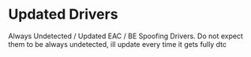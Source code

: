 # Updated Drivers
Always Undetected / Updated EAC / BE Spoofing Drivers.
Do not expect them to be always undetected, ill update every time it gets fully dtc
